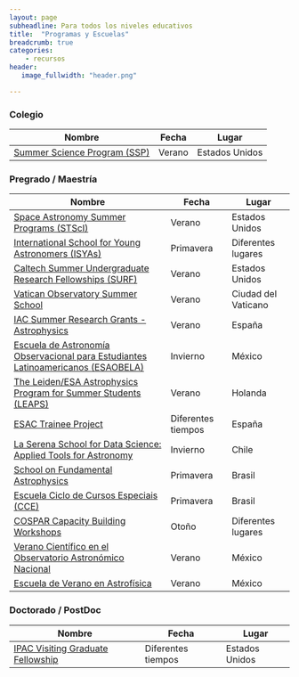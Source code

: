 ```yaml
---
layout: page
subheadline: Para todos los niveles educativos
title:  "Programas y Escuelas"
breadcrumb: true
categories:
    - recursos
header:
   image_fullwidth: "header.png"

---
```


### Colegio 

| Nombre                                                     | Fecha  | Lugar          |
|------------------------------------------------------------|--------|----------------|
| [Summer Science Program (SSP)](https://summerscience.org/) | Verano | Estados Unidos |

### Pregrado / Maestría

| Nombre                                                                                                                               | Fecha              | Lugar               |
|--------------------------------------------------------------------------------------------------------------------------------------|--------------------|---------------------|
| [Space Astronomy Summer Programs (STScI)](http://www.stsci.edu/institute/smo/students)                                               | Verano             | Estados Unidos      |
| [International School for Young Astronomers (ISYAs)](http://www.iau.org/education/commission46/international_school/)                | Primavera          | Diferentes lugares  |
| [Caltech Summer Undergraduate Research Fellowships (SURF)](http://www.surf.caltech.edu/)                                             | Verano             | Estados Unidos      |
| [Vatican Observatory Summer School](http://www.vaticanobservatory.va/content/specolavaticana/en/summer-schools--voss-/voss-faq.html) | Verano             | Ciudad del Vaticano |
| [IAC Summer Research Grants - Astrophysics](http://www.iac.es/ensenanza/BECAS/Verano/index_ver.html)                                 | Verano             | España              |
| [Escuela de Astronomía Observacional para Estudiantes Latinoamericanos (ESAOBELA)](http://www.astroscu.unam.mx/cursos/esaobela/)     | Invierno           | México              |
| [The Leiden/ESA Astrophysics Program for Summer Students (LEAPS)](http://leaps.strw.leidenuniv.nl/)                                  | Verano             | Holanda             |
| [ESAC Trainee Project](https://www.cosmos.esa.int/web/esac-trainees)                                                                 | Diferentes tiempos | España              |
| [La Serena School for Data Science: Applied Tools for Astronomy](http://www.aura-o.aura-astronomy.org/winter_school/)                | Invierno           | Chile               |
| [School on Fundamental Astrophysics](http://www.ictp-saifr.org/?page_id=2373)                                                        | Primavera          | Brasil              |
| [Escuela Ciclo de Cursos Especiais (CCE)](http://www.on.br/cce/2013/en/index.html)                                                   | Primavera          | Brasil              |
| [COSPAR Capacity Building Workshops](https://cosparhq.cnes.fr/events/cb-workshops)                                                   | Otoño              | Diferentes lugares  |
| [Verano Científico en el Observatorio Astronómico Nacional](http://www.astrosen.unam.mx/verano/)     | Verano           | México              |
| [Escuela de Verano en Astrofísica](https://www.irya.unam.mx/verano/)     | Verano          | México              |


### Doctorado / PostDoc

| Nombre                                                                                     | Fecha              | Lugar          |
|--------------------------------------------------------------------------------------------|--------------------|----------------|
| [IPAC Visiting Graduate Fellowship](https://www.ipac.caltech.edu/page/graduate-fellowship) | Diferentes tiempos | Estados Unidos |


